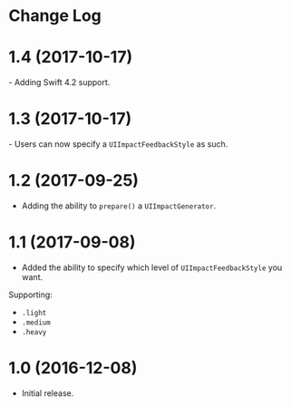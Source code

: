 # Change Log

# 1.4 (2017-10-17)

- Adding Swift 4.2 support.

# 1.3 (2017-10-17)

- Users can now specify a `UIImpactFeedbackStyle` as such.

# 1.2 (2017-09-25)

- Adding the ability to `prepare()` a `UIImpactGenerator`.

# 1.1 (2017-09-08)

- Added the ability to specify which level of `UIImpactFeedbackStyle` you want.

Supporting:
- `.light`
- `.medium`
- `.heavy`

# 1.0 (2016-12-08)

- Initial release.
